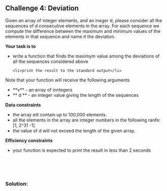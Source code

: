 <h2>Challenge 4: Deviation</h2>

Given an array of integer elements, and an ineger d, please consider all the sequences of d consecutive elements in the array.  For each sequence we compute the difference between the maximum and minimum values of the elements in that sequence and name it the deviation.

**Your task is to**
<ul>
    <li>write a function that finds the maximym value among the deviations of all the sequences considered above</li>
    
    <li>print the result to the standard output</li>
</ul>

Note that your function will receive the following arguments
<ul>
    <li> **v** - an array of inntegers</li>
    <li> ** d ** - an integer value giving the length of the sequences</li>
</ul>

**Data constraints**
<ul>
    <li>the array eill contain up to 100,000 elements.</li>
    <li>all the elements in the array are integer numbers in the following ranfe: [1, 2^31 -1]</li>
    <li>the value of d will not exceed the length of the given array.</li>
</ul>

**Efficiency constraints**
<ul>
    <li>your function is expected to print the result in less than 2 seconds</li>
</ul>
<br><br><br>
<h3>Solution:</h3>

